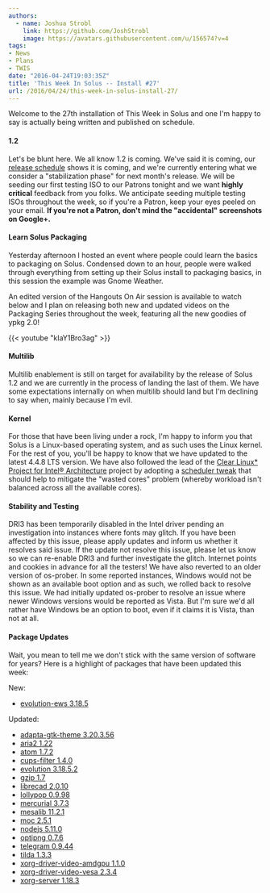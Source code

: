 ```yaml
---
authors:
  - name: Joshua Strobl
    link: https://github.com/JoshStrobl
    image: https://avatars.githubusercontent.com/u/156574?v=4
tags:
- News
- Plans
- TWIS
date: "2016-04-24T19:03:35Z"
title: 'This Week In Solus -- Install #27'
url: /2016/04/24/this-week-in-solus-install-27/
---
```

 
Welcome to the 27th installation of This Week in Solus and one I'm happy to say is actually being written and published on schedule. 

#### 1.2

Let's be blunt here. We all know 1.2 is coming. We've said it is coming, our [release schedule](https://solus-project.com/release-cycle/) shows it is coming, and we're currently entering what we consider a "stabilization phase" for next month's release.
We will be seeding our first testing ISO to our Patrons tonight and we want **highly critical** feedback from you folks. We anticipate seeding multiple testing ISOs throughout the week, so if you're a Patron, keep your eyes peeled on your email. 
**If you're not a Patron, don't mind the "accidental" screenshots on Google+.**

#### Learn Solus Packaging

Yesterday afternoon I hosted an event where people could learn the basics to packaging on Solus. Condensed down to an hour, people were walked through everything from setting up their Solus install to packaging basics, in this session the example was 
Gnome Weather.

An edited version of the Hangouts On Air session is available to watch below and I plan on releasing both new and updated videos on the Packaging Series throughout the week, featuring all the new goodies of ypkg 2.0!

{{< youtube "kIaY1Bro3ag" >}}

#### Multilib

Multilib enablement is still on target for availability by the release of Solus 1.2 and we are currently in the process of landing the last of them. We have some expectations internally on when multilib should land but I'm declining to say when, mainly because 
I'm evil.

#### Kernel

For those that have been living under a rock, I'm happy to inform you that Solus is a Linux-based operating system, and as such uses the Linux kernel. For the rest of you, you'll be happy to know that we have updated to the latest 4.4.8 LTS version. We 
have also followed the lead of the [Clear Linux* Project for Intel® Architecture](https://clearlinux.org/) project by adopting a 
[scheduler tweak](https://git.solus-project.com/packages/kernel/commit/?id=ba0d14e1a6ed926d845bf403cd2149675664813f) that should help to mitigate the "wasted cores" problem (whereby workload isn't balanced across all the available cores).

#### Stability and Testing

DRI3 has been temporarily disabled in the Intel driver pending an investigation into instances where fonts may glitch. If you have been affected by this issue, please apply updates and inform us whether it resolves said issue. If the update not resolve this 
issue, please let us know so we can re-enable DRI3 and further investigate the glitch. Internet points and cookies in advance for all the testers!
We have also reverted to an older version of os-prober. In some reported instances, Windows would not be shown as an available boot option and as such, we rolled back to resolve this issue. We had initially updated os-prober to resolve an issue where 
newer Windows versions would be reported as Vista. But I'm sure we'd all rather have Windows be an option to boot, even if it claims it is Vista, than not at all.

#### Package Updates
Wait, you mean to tell me we don't stick with the same version of software for years? Here is a highlight of packages that have been updated this week:

New:

- [evolution-ews 3.18.5](https://git.solus-project.com/packages/evolution-ews/commit/?id=54d5d69d712a0bb4f399404dbf5661bb7d8c7c43)

Updated:

- [adapta-gtk-theme 3.20.3.56](https://git.solus-project.com/packages/adapta-gtk-theme/commit/?id=05a258f27de100390f7a6347316eb1ea15c87fde)
- [aria2 1.22](https://git.solus-project.com/packages/aria2/commit/?id=ca3f6de0766c2fb49e160e0341052c42d37ce692)
- [atom 1.7.2](https://git.solus-project.com/packages/atom/commit/?id=4293f96719b00544352e41668977b91dc97c15c0)
- [cups-filter 1.4.0](https://git.solus-project.com/packages/cups-filters/commit/?id=2d6569b79651bac84c69606fb6d07410c15286e9)
- [evolution 3.18.5.2](https://git.solus-project.com/packages/evolution/commit/?id=c1643028ce689d95971c071257f62404abfe01e5)
- [gzip 1.7](https://git.solus-project.com/packages/gzip/commit/?id=cb6aa3e95f2ec9d811db88b8106ca8c88cf08a51)
- [librecad 2.0.10](https://git.solus-project.com/packages/librecad/commit/?id=a231146390b4be8ab28784f8764c6e749299d712)
- [lollypop 0.9.98](https://git.solus-project.com/packages/lollypop/commit/?id=651a6c961f53c29dc5d64214e335d092efedef4e)
- [mercurial 3.7.3](https://git.solus-project.com/packages/mercurial/commit/?id=c6302b847ef3a2e6b66d62c5b2d01ed2011d3006)
- [mesalib 11.2.1](https://git.solus-project.com/packages/mesalib/commit/?id=f3a6c6a43673b32b4bd7aae3737d910b606b96e9)
- [moc 2.5.1](https://git.solus-project.com/packages/moc/commit/?id=527e3b093293226caf972822ea3157811a56ffd6)
- [nodejs 5.11.0](https://git.solus-project.com/packages/nodejs/commit/?id=0ffd6b13e8ed08228dfa2390b3c70799057b7e1b)
- [optipng 0.7.6](https://git.solus-project.com/packages/optipng/commit/?id=0bb9830a4aa13e16e7520a2331eb2580a386d0b8)
- [telegram 0.9.44](https://git.solus-project.com/packages/telegram/commit/?id=9062b48adde6faf6bbfeb6b25e932b466f5ab0e3)
- [tilda 1.3.3](https://git.solus-project.com/packages/tilda/commit/?id=55ecf3ed887033f5536bc6e3ba7bccb8dfa2facf)
- [xorg-driver-video-amdgpu 1.1.0](https://git.solus-project.com/packages/xorg-driver-video-amdgpu/commit/?id=0edb1d3c9b348b3bfeec479f8f5d1e3adb39f883)
- [xorg-driver-video-vesa 2.3.4](https://git.solus-project.com/packages/xorg-driver-video-vesa/commit/?id=dc79984129c9f66b566c1a68afc4ef9631bf077f)
- [xorg-server 1.18.3](https://git.solus-project.com/packages/xorg-server/commit/?id=ec4b810115508571fdee7ceadeef8ee445bd9a0b)